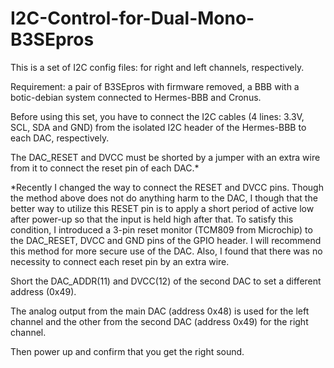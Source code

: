 # I2C-Control-for-Dual-Mono-B3SEpros

This is a set of I2C config files: for right and left channels, respectively.

Requirement: a pair of B3SEpros with firmware removed, a BBB with a botic-debian system connected to Hermes-BBB and Cronus.

Before using this set, you have to connect the I2C cables (4 lines: 3.3V, SCL, SDA and GND) from the isolated I2C header of the Hermes-BBB to each DAC, respectively.

The DAC_RESET and DVCC must be shorted by a jumper with an extra wire from it to connect the reset pin of each DAC.*

*Recently I changed the way to connect the RESET and DVCC pins. Though the method above does not do anything harm to the DAC, I though that the better way to utilize this RESET pin is to apply a short period of active low after power-up so that the input is held high after that. To satisfy this condition, I introduced a 3-pin reset monitor (TCM809 from Microchip) to the DAC_RESET, DVCC and GND pins of the GPIO header. I will recommend this method for more secure use of the DAC. Also, I found that there was no necessity to connect each reset pin by an extra wire.

Short the DAC_ADDR(11) and DVCC(12) of the second DAC to set a different address (0x49).

The analog output from the main DAC (address 0x48) is used for the left channel and the other from the second DAC (address 0x49) for the right channel.

Then power up and confirm that you get the right sound.
